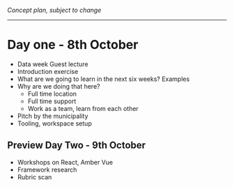 _Concept plan, subject to change_

---

# Day one - 8th October
- Data week Guest lecture
- Introduction exercise
- What are we going to learn in the next six weeks? Examples
- Why are we doing that here?
    + Full time location
    + Full time support
    + Work as a team, learn from each other
- Pitch by the municipality
- Tooling, workspace setup


## Preview Day Two - 9th October

- Workshops on React, Amber Vue
- Framework research
- Rubric scan
